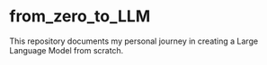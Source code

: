# from_zero_to_LLM
This repository documents my personal journey in creating a Large Language Model from scratch.
